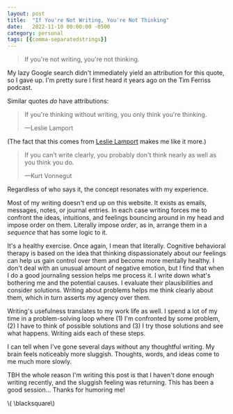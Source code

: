 ```yaml
---
layout: post
title:  "If You're Not Writing, You're Not Thinking"
date:   2022-11-10 00:00:00 -0500
category: personal 
tags: [{comma-separatedstrings}] 
---
```


> If you're not writing, you're not thinking.

My lazy Google search didn't immediately yield an attribution for this quote, so I gave up.
I'm pretty sure I first heard it years ago on the Tim Ferriss podcast.

Similar quotes _do_ have attributions:

> If you're thinking without writing, you only think you're thinking.
>
> &mdash;Leslie Lamport

(The fact that this comes from [Leslie Lamport](https://en.wikipedia.org/wiki/Leslie_Lamport) makes me like it more.)

> If you can't write clearly, you probably don't think nearly as well as you think you do.
>
> &mdash;Kurt Vonnegut

Regardless of who says it, the concept resonates with my experience.

Most of my writing doesn't end up on this website. 
It exists as emails, messages, notes, or journal entries.
In each case writing forces me to confront the ideas, intuitions, and feelings bouncing around in my head and impose order on them.
Literally impose _order_, as in, arrange them in a _sequence_ that has some logic to it.

It's a healthy exercise.
Once again, I mean that literally.
Cognitive behavioral therapy is based on the idea that thinking dispassionately about our feelings can help us gain control over them and become more mentally healthy.
I don't deal with an unusual amount of negative emotion, but I find that when I do a good journaling session helps me process it.
I write down what's bothering me and the potential causes.
I evaluate their plausibilities and consider solutions.
Writing about problems helps me think clearly about them, which in turn asserts my agency over them.

Writing's usefulness translates to my work life as well.
I spend a lot of my time in a problem-solving loop where (1) I'm confronted by some problem, (2) I have to think of possible solutions and (3) I try those solutions and see what happens. 
Writing aids each of these steps.

I can tell when I've gone several days without any thoughtful writing.
My brain feels noticeably more sluggish.
Thoughts, words, and ideas come to me much more slowly.

TBH the whole reason I'm writing this post is that I haven't done enough writing recently, and the sluggish feeling was returning.
This has been a good session... Thanks for humoring me!

\\( \blacksquare\\)  

